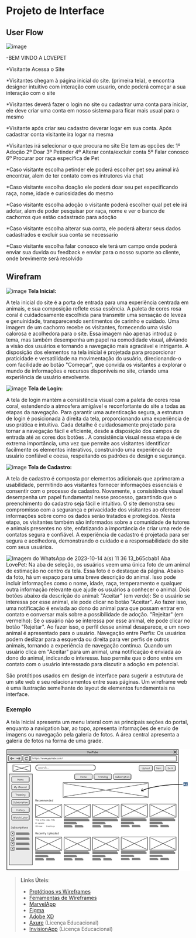 
# Projeto de Interface



## User Flow

![image](https://github.com/ICEI-PUC-Minas-PBR-SI/pbr-si-ads-2023-2-p1-tiaw-gp2-petlove/assets/142853472/7e3e31ed-6c63-4754-8039-637d2893d369)



-BEM VINDO A LOVEPET

*Visitante Acessa o Site

*Visitantes chegam à página inicial do site. (primeira tela),
 e encontra designer intuitivo com interação com usuario, onde poderá começar a sua interação com o site

*Visitantes deverá fazer o login no site ou cadastrar uma conta para iniciar,
ele deve criar uma conta em nosso sistema para ficar mais usual para o mesmo

*Visitante após criar seu cadastro deverar logar em sua conta.
Após cadastrar conta visitante ira logar na mesma

*Visitantes irá selecionar o que procura no site
Ele tem as opcões de:
1º Adoção
2º Doar
3º Petinder
4º Alterar conta/excluir conta
5º Falar conosco
6º Procurar por raça especifica de Pet

*Caso visitante escolha petinder ele poderá escolher pet seu animal irá encontrar, alem de ter contato com os intrutores via chat

*Caso visitante escolha doação ele poderá doar seu pet especificando raça, nome, idade e curiosidades do mesmo

*Caso visitante escolha adoção o visitante poderá escolher qual pet ele irá adotar, alem de poder pesquisar por raça, nome e ver o banco de cachorros que estão cadastrado para adoção

*Caso visitante escolha alterar sua conta, ele poderá alterar seus dados cadastrados e excluir sua conta se necessario

*Caso visitante escolha falar conosco ele terá um campo onde poderá enviar sua duvida ou feedback e enviar para o nosso suporte ao cliente, onde brevimente será resolvido












> 

## Wirefram
![image](https://github.com/ICEI-PUC-Minas-PBR-SI/pbr-si-ads-2023-2-p1-tiaw-gp2-petlove/assets/142853263/4c4577ad-09df-4f6c-a9b1-142378b42dbe)
**Tela Inicial:**

A tela inicial do site é a porta de entrada para uma experiência centrada em animais, e sua composição reflete essa essência. A paleta de cores rosa coral é cuidadosamente escolhida para transmitir uma sensação de leveza e genuinidade, transparecendo sentimentos de carinho e cuidado. Uma imagem de um  cachorro recebe os visitantes, fornecendo uma visão calorosa e acolhedora para o site. Essa imagem não apenas introduz o tema, mas também desempenha um papel na comodidade visual, aliviando a visão dos usuários e tornando a navegação mais agradável e intrigante. A disposição dos elementos na tela inicial é projetada para proporcionar praticidade e versatilidade na movimentação do usuário, direcionando-o com facilidade ao botão "Começar", que convida os visitantes a explorar o mundo de informações e recursos disponíveis no site, criando uma experiência de usuário envolvente.


![image](https://github.com/ICEI-PUC-Minas-PBR-SI/pbr-si-ads-2023-2-p1-tiaw-gp2-petlove/assets/142853263/6ffa8fa1-5798-47f5-af8f-d14d4bc5e40d)
 **Tela de Login:**

A tela de login mantém a consistência visual com a paleta de cores rosa coral, estendendo a atmosfera amigável e reconfortante do site a todas as etapas da navegação. Para garantir uma autenticação segura, a estrutura de login é posicionada à direita da tela, proporcionando uma experiência de uso prática e intuitiva. Cada detalhe é cuidadosamente projetado para tornar a navegação fácil e eficiente, desde a disposição dos campos de entrada até as cores dos botões . A consistência visual nessa etapa é de extrema importância, uma vez que permite aos visitantes identificar facilmente os elementos interativos, construindo uma experiência de usuário confiável e coesa, respeitando os padrões de design e segurança.


![image](https://github.com/ICEI-PUC-Minas-PBR-SI/pbr-si-ads-2023-2-p1-tiaw-gp2-petlove/assets/142853263/1cbe576d-7be3-4bbf-82b7-3154e8387ac4)
**Tela de Cadastro:**

A tela de cadastro é composta por elementos adicionais que aprimoram a usabilidade, permitindo aos visitantes fornecer informações essenciais e consentir com o processo de cadastro. Novamente, a consistência visual desempenha um papel fundamental nesse processo, garantindo que o preenchimento do cadastro seja fácil e intuitivo. O site demonstra seu compromisso com a segurança e privacidade dos visitantes ao oferecer informações sobre como os dados serão tratados e protegidos. Nesta etapa, os visitantes também são informados sobre a comunidade de tutores e  animais presentes no site, enfatizando a importância de criar uma rede de contatos segura e confiável. A experiência de cadastro é projetada para ser segura e acolhedora, demonstrando o cuidado e a responsabilidade do site com seus usuários.


![Imagem do WhatsApp de 2023-10-14 à(s) 11 36 13_b65cbab1](https://github.com/ICEI-PUC-Minas-PBR-SI/pbr-si-ads-2023-2-p1-tiaw-gp2-petlove/assets/142853515/9d4c8588-d1ab-40ec-a072-a178296e28ce)
Aba LovePet:
Na aba de seleção, os usuários veem uma única foto de um animal de estimação no centro da tela. Essa foto é o destaque da página.
Abaixo da foto, há um espaço para uma breve descrição do animal. Isso pode incluir informações como o nome, idade, raça, temperamento e qualquer outra informação relevante que ajude os usuários a conhecer o animal.
Dois botões abaixo da descrição do animal:
"Aceitar" (em verde): Se o usuário se interessa por esse animal, ele pode clicar no botão "Aceitar". Ao fazer isso, uma notificação é enviada ao dono do animal para que possam entrar em contato e conversar mais sobre a possibilidade de adoção.
"Rejeitar" (em vermelho): Se o usuário não se interessa por esse animal, ele pode clicar no botão "Rejeitar". Ao fazer isso, o perfil desse animal desaparece, e um novo animal é apresentado para o usuário.
Navegação entre Perfis:
Os usuários podem deslizar para a esquerda ou direita para ver perfis de outros animais, tornando a experiência de navegação contínua.
Quando um usuário clica em "Aceitar" para um animal, uma notificação é enviada ao dono do animal, indicando o interesse. Isso permite que o dono entre em contato com o usuário interessado para discutir a adoção em potencial.








São protótipos usados em design de interface para sugerir a estrutura de um site web e seu relacionamentos entre suas páginas. Um wireframe web é uma ilustração semelhante do layout de elementos fundamentais na interface.

### Exemplo

A tela Inicial apresenta um menu lateral com as principais seções do portal, enquanto a navigation bar, ao topo, apresenta informações de envio de imagens ou navegação pela galeria de fotos. A área central apresenta a galeria de fotos na forma de uma grade.

![Exemplo de Wireframe](img/wireframe-example.png)

 
> **Links Úteis**:
> - [Protótipos vs Wireframes](https://www.nngroup.com/videos/prototypes-vs-wireframes-ux-projects/)
> - [Ferramentas de Wireframes](https://rockcontent.com/blog/wireframes/)
> - [MarvelApp](https://marvelapp.com/developers/documentation/tutorials/)
> - [Figma](https://www.figma.com/)
> - [Adobe XD](https://www.adobe.com/br/products/xd.html#scroll)
> - [Axure](https://www.axure.com/edu) (Licença Educacional)
> - [InvisionApp](https://www.invisionapp.com/) (Licença Educacional)
